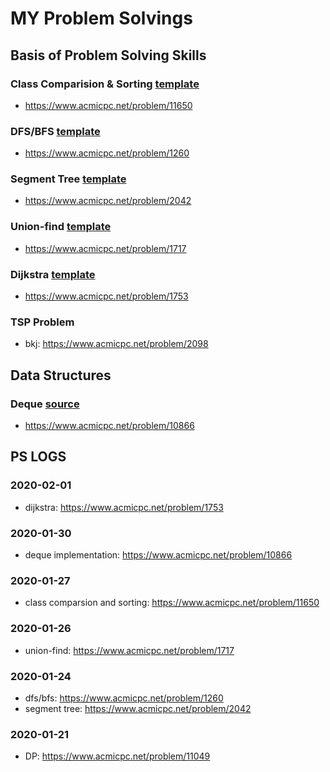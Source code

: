 # MY Problem Solvings
## Basis of Problem Solving Skills

### Class Comparision & Sorting [template](https://github.com/dongminkim0220/Problem-Solvings/blob/master/templates/cpp/class_comp_sorting.cpp)
- https://www.acmicpc.net/problem/11650

### DFS/BFS [template](https://github.com/dongminkim0220/Problem-Solvings/blob/master/templates/cpp/dfs_bfs.cpp)
- https://www.acmicpc.net/problem/1260

### Segment Tree [template](https://github.com/dongminkim0220/Problem-Solvings/blob/master/templates/cpp/segment_tree.cpp)
- https://www.acmicpc.net/problem/2042

### Union-find [template](https://github.com/dongminkim0220/Problem-Solvings/blob/master/templates/cpp/union_find.cpp)
- https://www.acmicpc.net/problem/1717

### Dijkstra [template](https://github.com/dongminkim0220/Problem-Solvings/blob/master/templates/cpp/dijkstra.cpp)
- https://www.acmicpc.net/problem/1753

### TSP Problem
- bkj: https://www.acmicpc.net/problem/2098


## Data Structures

### Deque [source](https://github.com/dongminkim0220/Problem-Solvings/blob/master/data_structure_package/deque.cpp)
- https://www.acmicpc.net/problem/10866

## PS LOGS

### 2020-02-01
- dijkstra: https://www.acmicpc.net/problem/1753

### 2020-01-30
- deque implementation: https://www.acmicpc.net/problem/10866

### 2020-01-27
- class comparsion and sorting: https://www.acmicpc.net/problem/11650

### 2020-01-26
- union-find: https://www.acmicpc.net/problem/1717

### 2020-01-24
- dfs/bfs: https://www.acmicpc.net/problem/1260
- segment tree: https://www.acmicpc.net/problem/2042

### 2020-01-21
- DP: https://www.acmicpc.net/problem/11049
